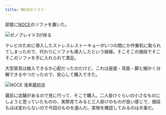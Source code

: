 ```yaml
---
title: NOCEのソファ
---
```

部屋に[NOCE](https://www.noce.co.jp/)のソファを置いた。

![](https://lh4.googleusercontent.com/v1KM0mqEC0GFcvP26vstViylkaSU9LOLK6YDb5A3YjZKTvJ-IiVKhJVLjN-6ypSmYNEdmT2D31UTTYYvtdkmdp9LiZK4kdnxTi9bO19IjLtpzQvATQlmnbzEP37XnnDrbDg7wAxgMoteIptVkJcFboo "ゼノブレイド3が捗る")

テレビのために導入したストレスレストーキョーがいつの間にか作業机に取られてしまったので、代わりにソファも導入したという経緯。そこそこの値段でそこそこのソファを手に入れられて満足。

大型家具は搬入できるか心配だったのだけど、これは座面・背面・脚と細かく分解できるやつだったので、安心して購入できた。

![](https://lh6.googleusercontent.com/FKgsIh7mVNUAhhhx0M2CSrvFUrafTBjqdcQGg-ED7rA-rVY5x41MXoc5AXXaTh_GSNTA1RxTdybOukrn_6TdyREFZozeeC-znF7QFa1pWA4cDx4csVyjWCl5epq3wPlk6z6eKJ6-PyOkxrWj_muYWlc "NOCE 浅草蔵前店")

蔵前に店舗があるので見に行って、そこで購入。二人掛けぐらいの小さなものにしようと思っていたものの、実際見てみると三人掛けのものが良い感じで、値段もほぼ変わらないので今回のものを選んだ。実物を確認してみるのは大事だ。
